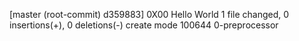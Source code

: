 [master (root-commit) d359883] 0X00 Hello World
 1 file changed, 0 insertions(+), 0 deletions(-)
 create mode 100644 0-preprocessor
